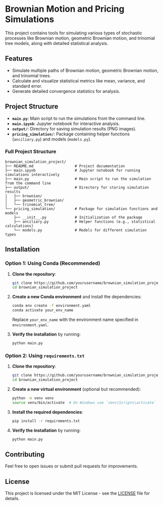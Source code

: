 # Brownian Motion and Pricing Simulations

This project contains tools for simulating various types of stochastic processes like Brownian motion, geometric Brownian motion, and trinomial tree models, along with detailed statistical analysis.

## Features
- Simulate multiple paths of Brownian motion, geometric Brownian motion, and trinomial trees.
- Calculate and visualize statistical metrics like mean, variance, and standard error.
- Generate detailed convergence statistics for analysis.

## Project Structure
- **`main.py`**: Main script to run the simulations from the command line.
- **`main.ipynb`**: Jupyter notebook for interactive analysis.
- **`output/`**: Directory for saving simulation results (PNG images).
- **`pricing_simulation/`**: Package containing helper functions (`anciliary.py`) and models (`models.py`).

### Full Project Structure
```
brownian_simulation_project/
├── README.md                   # Project documentation
├── main.ipynb                  # Jupyter notebook for running simulations interactively
├── main.py                     # Main script to run the simulation from the command line
├── output/                     # Directory for storing simulation results
│   ├── brownian/
│   ├── geometric_brownian/
│   └── trinomial_tree/
└── pricing_simulation/         # Package for simulation functions and models
    ├── __init__.py             # Initialization of the package
    ├── anciliary.py            # Helper functions (e.g., statistical calculations)
    └── models.py               # Models for different simulation types
```

## Installation

### Option 1: Using Conda (Recommended)
1. **Clone the repository**:
   ```bash
   git clone https://github.com/yourusername/brownian_simulation_project.git
   cd brownian_simulation_project
   ```

2. **Create a new Conda environment** and install the dependencies:
   ```bash
   conda env create -f environment.yaml
   conda activate your_env_name
   ```
   Replace `your_env_name` with the environment name specified in `environment.yaml`.

3. **Verify the installation** by running:
   ```bash
   python main.py
   ```

### Option 2: Using `requirements.txt`
1. **Clone the repository**:
   ```bash
   git clone https://github.com/yourusername/brownian_simulation_project.git
   cd brownian_simulation_project
   ```

2. **Create a new virtual environment** (optional but recommended):
   ```bash
   python -m venv venv
   source venv/bin/activate  # On Windows use `venv\Scripts\activate`
   ```

3. **Install the required dependencies**:
   ```bash
   pip install -r requirements.txt
   ```

4. **Verify the installation** by running:
   ```bash
   python main.py
   ```

## Contributing
Feel free to open issues or submit pull requests for improvements.

## License
This project is licensed under the MIT License - see the [LICENSE](LICENSE) file for details.
